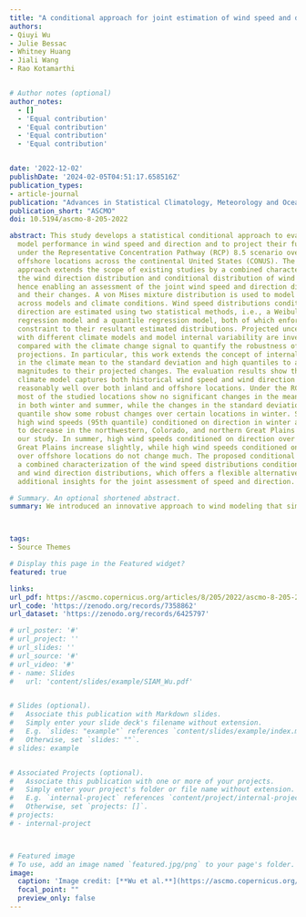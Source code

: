 ```yaml
---
title: "A conditional approach for joint estimation of wind speed and direction under future climates"
authors:
- Qiuyi Wu
- Julie Bessac
- Whitney Huang
- Jiali Wang
- Rao Kotamarthi


# Author notes (optional)
author_notes:
  - []
  - 'Equal contribution'
  - 'Equal contribution'
  - 'Equal contribution'
  - 'Equal contribution'


date: '2022-12-02'
publishDate: '2024-02-05T04:51:17.658516Z'
publication_types:
- article-journal
publication: "Advances in Statistical Climatology, Meteorology and Oceanography"
publication_short: "ASCMO"
doi: 10.5194/ascmo-8-205-2022

abstract: This study develops a statistical conditional approach to evaluate climate
  model performance in wind speed and direction and to project their future changes
  under the Representative Concentration Pathway (RCP) 8.5 scenario over inland and
  offshore locations across the continental United States (CONUS). The proposed conditional
  approach extends the scope of existing studies by a combined characterization of
  the wind direction distribution and conditional distribution of wind on the direction,
  hence enabling an assessment of the joint wind speed and direction distribution
  and their changes. A von Mises mixture distribution is used to model wind directions
  across models and climate conditions. Wind speed distributions conditioned on wind
  direction are estimated using two statistical methods, i.e., a Weibull distributional
  regression model and a quantile regression model, both of which enforce the circular
  constraint to their resultant estimated distributions. Projected uncertainties associated
  with different climate models and model internal variability are investigated and
  compared with the climate change signal to quantify the robustness of the future
  projections. In particular, this work extends the concept of internal variability
  in the climate mean to the standard deviation and high quantiles to assess the relative
  magnitudes to their projected changes. The evaluation results show that the studied
  climate model captures both historical wind speed and wind direction and their dependencies
  reasonably well over both inland and offshore locations. Under the RCP8.5 scenario,
  most of the studied locations show no significant changes in the mean wind speeds
  in both winter and summer, while the changes in the standard deviation and 95th
  quantile show some robust changes over certain locations in winter. Specifically,
  high wind speeds (95th quantile) conditioned on direction in winter are projected
  to decrease in the northwestern, Colorado, and northern Great Plains locations in
  our study. In summer, high wind speeds conditioned on direction over the southern
  Great Plains increase slightly, while high wind speeds conditioned on direction
  over offshore locations do not change much. The proposed conditional approach enables
  a combined characterization of the wind speed distributions conditioned on direction
  and wind direction distributions, which offers a flexible alternative that can provide
  additional insights for the joint assessment of speed and direction.

# Summary. An optional shortened abstract.
summary: We introduced an innovative approach to wind modeling that simultaneously models wind speed and wind direction to achieve a more comprehensive understanding of the wind behavior.



tags:
- Source Themes

# Display this page in the Featured widget?
featured: true

links:
url_pdf: https://ascmo.copernicus.org/articles/8/205/2022/ascmo-8-205-2022.pdf
url_code: 'https://zenodo.org/records/7358862'
url_dataset: 'https://zenodo.org/records/6425797'

# url_poster: '#'
# url_project: ''
# url_slides: ''
# url_source: '#'
# url_video: '#'
# - name: Slides
#   url: 'content/slides/example/SIAM_Wu.pdf'


# Slides (optional).
#   Associate this publication with Markdown slides.
#   Simply enter your slide deck's filename without extension.
#   E.g. `slides: "example"` references `content/slides/example/index.md`.
#   Otherwise, set `slides: ""`.
# slides: example


# Associated Projects (optional).
#   Associate this publication with one or more of your projects.
#   Simply enter your project's folder or file name without extension.
#   E.g. `internal-project` references `content/project/internal-project/index.md`.
#   Otherwise, set `projects: []`.
# projects:
# - internal-project



# Featured image
# To use, add an image named `featured.jpg/png` to your page's folder. 
image:
  caption: 'Image credit: [**Wu et al.**](https://ascmo.copernicus.org/articles/8/205/2022/)'
  focal_point: ""
  preview_only: false
---
```

